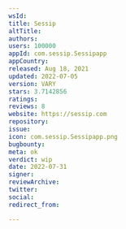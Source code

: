 ```yaml
---
wsId: 
title: Sessip
altTitle: 
authors: 
users: 100000
appId: com.sessip.Sessipapp
appCountry: 
released: Aug 18, 2021
updated: 2022-07-05
version: VARY
stars: 3.7142856
ratings: 
reviews: 8
website: https://sessip.com
repository: 
issue: 
icon: com.sessip.Sessipapp.png
bugbounty: 
meta: ok
verdict: wip
date: 2022-07-31
signer: 
reviewArchive: 
twitter: 
social: 
redirect_from: 

---
```


